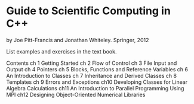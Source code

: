 # Guide to Scientific Computing in C++
by Joe Pitt-Francis and Jonathan Whiteley. Springer, 2012

List examples and exercises in the text book.

Contents
ch 1 Getting Started
ch 2 Flow of Control
ch 3 File Input and Output
ch 4 Pointers
ch 5 Blocks, Functions and Reference Variables
ch 6 An Introduction to Classes
ch 7 Inheritance and Derived Classes
ch 8 Templates
ch 9 Errors and Exceptions
ch10 Developing Classes for Linear Algebra Calculations
ch11 An Introduction to Parallel Programming Using MPI
ch12 Designing Object-Oriented Numerical Libraries
